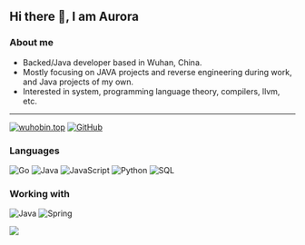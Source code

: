 ## Hi there 👋, I am Aurora

### About me

* Backed/Java developer based in Wuhan, China.
* Mostly focusing on JAVA projects and reverse engineering during work, and Java projects of my own.
* Interested in system, programming language theory, compilers, llvm, etc.

---

[![wuhobin.top](https://img.shields.io/badge/-wuhobin.com-00A98F?&logo=About.me&logoColor=FFFFFF)](https://wuhobin.top/)
[![GitHub](https://img.shields.io/badge/-GitHub-181717?&logo=GitHub)](https://github.com/wuhobin) 





### Languages

![Go](https://img.shields.io/badge/-Go-000?&logo=Go)
![Java](https://img.shields.io/badge/-Java-000?&logo=Java)
![JavaScript](https://img.shields.io/badge/-JavaScript-000?&logo=JavaScript)
![Python](https://img.shields.io/badge/-Python-000?&logo=python)
![SQL](https://img.shields.io/badge/-SQL-000?&logo=sqlite&logoColor=003b57)

### Working with

![Java](https://img.shields.io/badge/-Java-000?&logo=Java&logoColor=3ddc84)
![Spring](https://img.shields.io/badge/-Spring-000?&logo=Spring)


![](https://github-readme-stats.vercel.app/api?username=wuhobin)

